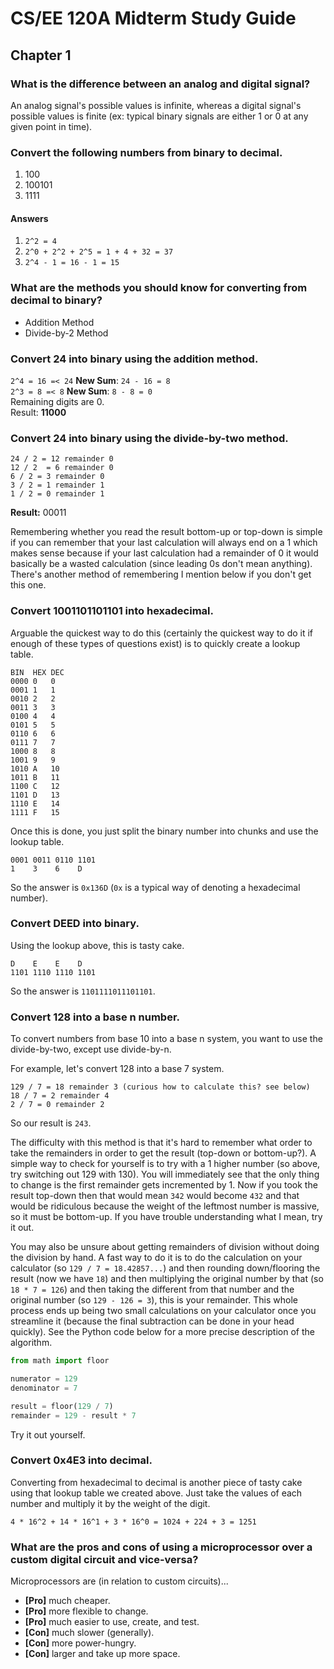 # CS/EE 120A Midterm Study Guide

## Chapter 1

### What is the difference between an analog and digital signal?

An analog signal's possible values is infinite, whereas a digital signal's
possible values is finite (ex: typical binary signals are either 1 or 0 at any
given point in time).

### Convert the following numbers from binary to decimal.

 1. 100
 1. 100101
 1. 1111

#### Answers

 1. `2^2 = 4`
 1. `2^0 + 2^2 + 2^5 = 1 + 4 + 32 = 37`
 1. `2^4 - 1 = 16 - 1 = 15`

### What are the methods you should know for converting from decimal to binary?

 * Addition Method
 * Divide-by-2 Method

### Convert 24 into binary using the addition method.

`2^4 = 16 =< 24` **New Sum**: `24 - 16 = 8`  
`2^3 = 8 =< 8` **New Sum**: `8 - 8 = 0`  
Remaining digits are 0.  
Result: **11000**  

### Convert 24 into binary using the divide-by-two method.

`24 / 2 = 12 remainder 0`  
`12 / 2  = 6 remainder 0`  
`6 / 2 = 3 remainder 0`  
`3 / 2 = 1 remainder 1`  
`1 / 2 = 0 remainder 1`  

**Result:** 00011

Remembering whether you read the result bottom-up or top-down is simple if you
can remember that your last calculation will always end on a 1 which makes
sense because if your last calculation had a remainder of 0 it would basically
be a wasted calculation (since leading 0s don't mean anything). There's another
method of remembering I mention below if you don't get this one.

### Convert 1001101101101 into hexadecimal.

Arguable the quickest way to do this (certainly the quickest way to do it if
enough of these types of questions exist) is to quickly create a lookup table.

```
BIN  HEX DEC
0000 0   0
0001 1   1
0010 2   2
0011 3   3
0100 4   4
0101 5   5
0110 6   6
0111 7   7
1000 8   8
1001 9   9
1010 A   10
1011 B   11
1100 C   12
1101 D   13
1110 E   14
1111 F   15
```

Once this is done, you just split the binary number into chunks and use the
lookup table.

```
0001 0011 0110 1101
1    3    6    D
```

So the answer is `0x136D` (`0x` is a typical way of denoting a hexadecimal
number).

### Convert DEED into binary.

Using the lookup above, this is tasty cake.

```
D    E    E    D
1101 1110 1110 1101
```

So the answer is `1101111011101101`.

### Convert 128 into a base n number.

To convert numbers from base 10 into a base n system, you want to use the
divide-by-two, except use divide-by-n.

For example, let's convert 128 into a base 7 system.

```
129 / 7 = 18 remainder 3 (curious how to calculate this? see below)
18 / 7 = 2 remainder 4
2 / 7 = 0 remainder 2
```

So our result is `243`.

The difficulty with this method is that it's hard to remember what order to
take the remainders in order to get the result (top-down or bottom-up?). A
simple way to check for yourself is to try with a 1 higher number (so above,
try switching out 129 with 130). You will immediately see that the only thing
to change is the first remainder gets incremented by 1. Now if you took the
result top-down then that would mean `342` would become `432` and that would be
ridiculous because the weight of the leftmost number is massive, so it must be
bottom-up. If you have trouble understanding what I mean, try it out.

You may also be unsure about getting remainders of division without doing the
division by hand. A fast way to do it is to do the calculation on your
calculator (so `129 / 7 = 18.42857...`) and then rounding down/flooring the
result (now we have `18`) and then multiplying the original number by that (so
`18 * 7 = 126`) and then taking the different from that number and the original
number (so `129 - 126 = 3`), this is your remainder. This whole process ends up
being two small calculations on your calculator once you streamline it (because
the final subtraction can be done in your head quickly). See the Python code
below for a more precise description of the algorithm.

```python
from math import floor

numerator = 129
denominator = 7

result = floor(129 / 7)
remainder = 129 - result * 7
```

Try it out yourself.

### Convert 0x4E3 into decimal.

Converting from hexadecimal to decimal is another piece of tasty cake using
that lookup table we created above. Just take the values of each number
and multiply it by the weight of the digit.

`4 * 16^2 + 14 * 16^1 + 3 * 16^0 = 1024 + 224 + 3 = 1251`

### What are the pros and cons of using a microprocessor over a custom digital circuit and vice-versa?

Microprocessors are (in relation to custom circuits)...

 * **[Pro]** much cheaper.
 * **[Pro]** more flexible to change.
 * **[Pro]** much easier to use, create, and test.
 * **[Con]** much slower (generally).
 * **[Con]** more power-hungry.
 * **[Con]** larger and take up more space.